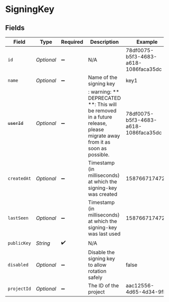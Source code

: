 # SigningKey


## Fields

| Field                                                                                                                   | Type                                                                                                                    | Required                                                                                                                | Description                                                                                                             | Example                                                                                                                 |
| ----------------------------------------------------------------------------------------------------------------------- | ----------------------------------------------------------------------------------------------------------------------- | ----------------------------------------------------------------------------------------------------------------------- | ----------------------------------------------------------------------------------------------------------------------- | ----------------------------------------------------------------------------------------------------------------------- |
| `id`                                                                                                                    | *Optional<String>*                                                                                                      | :heavy_minus_sign:                                                                                                      | N/A                                                                                                                     | 78df0075-b5f3-4683-a618-1086faca35dc                                                                                    |
| `name`                                                                                                                  | *Optional<String>*                                                                                                      | :heavy_minus_sign:                                                                                                      | Name of the signing key                                                                                                 | key1                                                                                                                    |
| ~~`userId`~~                                                                                                            | *Optional<String>*                                                                                                      | :heavy_minus_sign:                                                                                                      | : warning: ** DEPRECATED **: This will be removed in a future release, please migrate away from it as soon as possible. | 78df0075-b5f3-4683-a618-1086faca35dc                                                                                    |
| `createdAt`                                                                                                             | *Optional<Double>*                                                                                                      | :heavy_minus_sign:                                                                                                      | Timestamp (in milliseconds) at which the signing-key was created                                                        | 1587667174725                                                                                                           |
| `lastSeen`                                                                                                              | *Optional<Double>*                                                                                                      | :heavy_minus_sign:                                                                                                      | Timestamp (in milliseconds) at which the signing-key was last used                                                      | 1587667174725                                                                                                           |
| `publicKey`                                                                                                             | *String*                                                                                                                | :heavy_check_mark:                                                                                                      | N/A                                                                                                                     |                                                                                                                         |
| `disabled`                                                                                                              | *Optional<Boolean>*                                                                                                     | :heavy_minus_sign:                                                                                                      | Disable the signing key to allow rotation safely                                                                        | false                                                                                                                   |
| `projectId`                                                                                                             | *Optional<String>*                                                                                                      | :heavy_minus_sign:                                                                                                      | The ID of the project                                                                                                   | aac12556-4d65-4d34-9fb                                                                                                  |